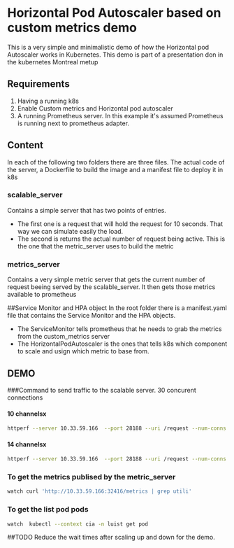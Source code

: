 # Horizontal Pod Autoscaler based on custom metrics demo
This is a very simple and minimalistic demo of how the Horizontal pod Autoscaler works in Kubernetes. This demo is part of a presentation don in the kubernetes Montreal metup


## Requirements
1. Having a running k8s
2. Enable Custom metrics and Horizontal pod autoscaler
3. A running Prometheus server. In this example it's assumed Prometheus is running next to prometheus adapter. 

## Content

In each of the following two folders there are three files. The actual code of the server, a Dockerfile to build the image and a manifest file to deploy it in k8s
### scalable_server
Contains a simple server that has two points of entries. 
* The first one is a request that will hold the request for 10 seconds. That way we can simulate easily the load. 
* The second is returns the actual number of request being active. This is the one that the metric_server uses to build the metric
### metrics_server 
Contains a very simple metric server that gets the current number of request beeing served by the scalable_server. It then gets those metrics available to prometheus

##Service Monitor and HPA object
In the root folder there is a manifest.yaml file that contains the Service Monitor and the HPA objects. 
* The ServiceMonitor tells prometheus that he needs to grab the metrics from the custom_metrics server
* The HorizontalPodAutoscaler is the ones that tells k8s which component to scale and usign which metric to base from.

## DEMO

###Command to send traffic to the scalable server. 30 concurent connections

#### 10 channelsx
```bash
httperf --server 10.33.59.166  --port 28188 --uri /request --num-conns 30   --num-calls 999999 --rate 10
```
#### 14 channelsx
```bash
httperf --server 10.33.59.166  --port 28188 --uri /request --num-conns 30   --num-calls 999999 --rate 10
```
### To get the metrics publised by the metric_server
```bash
watch curl 'http://10.33.59.166:32416/metrics | grep utili'
```
### To get the list pod pods
```bash
watch  kubectl --context cia -n luist get pod
```

##TODO
Reduce the wait times after scaling up and down for the demo.